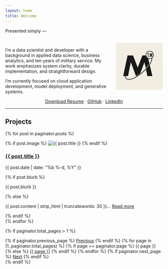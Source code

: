 ```yaml
---
layout: home
title: Welcome
---
```


Presented simply —

<div style="max-width: 700px; margin: 0 auto; padding-top: 1rem;">

  <img src="assets/images/logo.png" alt="headshot" style="width: 150px; float: right; margin-left: 20px; border-radius: 4px;">

  <p>
    I’m a data scientist and developer with a background in applied data science, business analytics, and ten years of military service.
    My work emphasizes system clarity, durable implementation, and straightforward design.
  </p>

  <p>
    I’m currently focused on cloud application development, model deployment, and generative systems.
  </p>

  <p style="text-align: center">
    <a href="placeholder">Download Resume</a> ·
    <a href="https://github.com/MylesTym">GitHub</a> ·
    <a href="https://www.linkedin.com/in/myles-tym/">LinkedIn</a>
  </p>

</div>

---

## Projects

{% for post in paginator.posts %}
  <div class="post-item">
    {% if post.image %}
      <img src="{{ post.image | relative_url }}" alt="{{ post.title }}" class="post-image">
    {% endif %}
    <div class="post-content">
      <h3><a href="{{ post.url | relative_url }}">{{ post.title }}</a></h3>
      <p class="post-date">{{ post.date | date: "%b %-d, %Y" }}</p>
      {% if post.blurb %}
        <p>{{ post.blurb }}</p>
      {% else %}
        <p>
          {{ post.content | strip_html | truncatewords: 30 }}...
          <a href="{{ post.url | relative_url }}">Read more</a>
        </p>
      {% endif %}
    </div>
  </div>
{% endfor %}

{% if paginator.total_pages > 1 %}
  <nav class="pagination" role="navigation">
    {% if paginator.previous_page %}
      <a href="{{ paginator.previous_page_path | relative_url }}" class="previous">Previous</a>
    {% endif %}
    {% for page in (1..paginator.total_pages) %}
      {% if page == paginator.page %}
        <span class="page current">{{ page }}</span>
      {% else %}
        <a href="{{ paginator.paginate_path | replace: ':num', page | relative_url }}">{{ page }}</a>
      {% endif %}
    {% endfor %}
    {% if paginator.next_page %}
      <a href="{{ paginator.next_page_path | relative_url }}" class="next">Next</a>
    {% endif %}
  </nav>
{% endif %}


